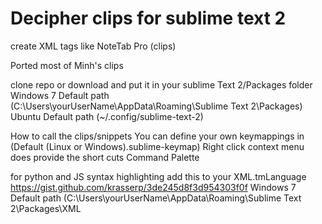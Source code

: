 Decipher clips for sublime text 2
=======

create XML tags like NoteTab Pro (clips)

Ported most of Minh's clips

clone repo or download and put it in your sublime Text 2/Packages folder
Windows 7 Default path (C:\Users\yourUserName\AppData\Roaming\Sublime Text 2\Packages)
Ubuntu Default path (~/.config/sublime-text-2)

How to call the clips/snippets
You can define your own keymappings in (Default (Linux or Windows).sublime-keymap)
Right click context menu does provide the short cuts
Command Palette 

for python and JS syntax highlighting add this to your XML.tmLanguage
https://gist.github.com/krasserp/3de245d8f3d954303f0f
Windows 7 Default path (C:\Users\yourUserName\AppData\Roaming\Sublime Text 2\Packages\XML
